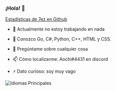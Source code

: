### ¡Hola! 👋

[Estadísticas de 7ez en Github](https://github-readme-stats.vercel.app/api?username=7ez&show_icons=true&count_private=true&theme=dark)

- 🔭 Actualmente no estoy trabajando en nada

- 🌱 Conozco Go, C#, Python, C++, HTML y CSS.

- 💬 Pregúntame sobre cualquier cosa

- 📫 Cómo localizarme: Aochi#4431 en discord

- ⚡ Dato curioso: soy muy vago

![Idiomas Principales](https://github-readme-stats.vercel.app/api/top-langs?username=7ez&show_icons=true&count_private=true&theme=dark)
